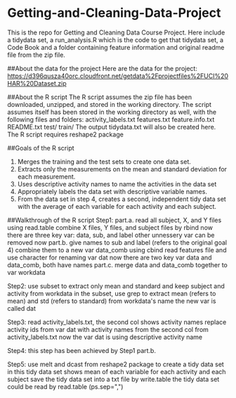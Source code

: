 # Getting-and-Cleaning-Data-Project
This is the repo for Getting and Cleaning Data Course Project. Here include a tidydata set, a run_analysis.R which is the code to get that tidydata set, a Code Book and a folder containing feature information and original readme file from the zip file.

##About the data for the project 
Here are the data for the project:
https://d396qusza40orc.cloudfront.net/getdata%2Fprojectfiles%2FUCI%20HAR%20Dataset.zip 

##About the R script
The R script assumes the zip file has been downloaded, unzipped, and stored in the working directory. The script assumes itself has been stored in the working directory as well, with the following files and folders: 
  activity_labels.txt
  features.txt
  feature.info.txt
  README.txt
  test/
  train/
The output tidydata.txt will also be created here.
The R script requires reshape2 package 

##Goals of the R script 
1. Merges the training and the test sets to create one data set.
2. Extracts only the measurements on the mean and standard deviation for each measurement. 
3. Uses descriptive activity names to name the activities in the data set
4. Appropriately labels the data set with descriptive variable names. 
5. From the data set in step 4, creates a second, independent tidy data set with the average of each variable for each activity and each subject.

##Walkthrough of the R script
Step1: 
  part.a.
    read all subject, X, and Y files using read.table 
    combine X files, Y files, and subject files by rbind
    now there are three key var: data, sub, and label
    other unnessery var can be removed now
  part.b. 
    give names to sub and label (refers to the original goal 4) 
    combine them to a new var data_comb using cbind
    read features file and use character for renaming var dat
    now there are two key var data and data_comb, both have names 
  part.c. 
    merge data and data_comb together to var workdata
    
Step2:
  use subset to extract only mean and standard and keep subject and activity from workdata
  in the subset, use grep to extract mean (refers to mean) and std (refers to standard) from workdata's name
  the new var is called dat

Step3: 
  read activity_labels.txt, the second col shows activity names
  replace activity ids from var dat with activity names from the second col from activity_labels.txt 
  now the var dat is using descriptive activity name

Step4:
  this step has been achieved by Step1 part.b.
  
Step5:
  use melt and dcast from reshape2 package to create a tidy data set
  in this tidy data set shows mean of each variable for each activity and each subject
  save the tidy data set into a txt file by write.table
  the tidy data set could be read by read.table (ps.sep=",") 